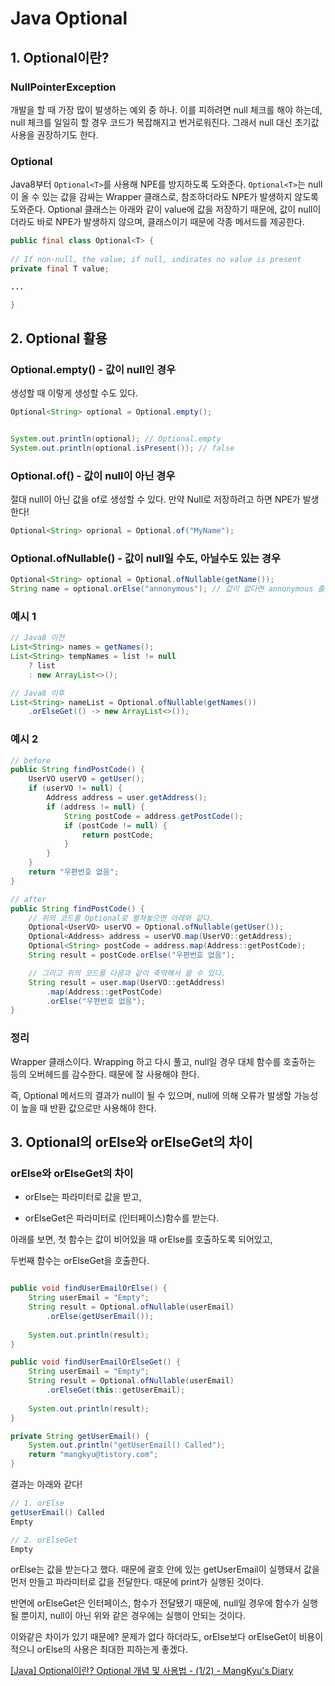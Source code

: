 # Java Optional

## 1. Optional이란?

### NullPointerException

개발을 할 때 가장 많이 발생하는 예외 중 하나. 이를 피하려면 null 체크를  해야 하는데, null 체크를 일일히 할 경우 코드가 복잡해지고 번거로워진다. 그래서 null 대신 초기값 사용을 권장하기도  한다.

### Optional

Java8부터 `Optional<T>`를 사용해 NPE를 방지하도록 도와준다. `Optional<T>`는 null이 올 수 있는 값을 감싸는 Wrapper 클래스로, 참조하더라도 NPE가 발생하지 않도록 도와준다. Optional 클래스는 아래와 같이 value에 값을 저장하기 때문에, 값이 null이더라도 바로 NPE가 발생하지 않으며, 클래스이기 때문에 각종 메서드를 제공한다.

```java
public final class Optional<T> {
    
// If non-null, the value; if null, indicates no value is present
private final T value;

...

}
```

## 2. Optional 활용

### Optional.empty() - 값이 null인 경우

생성할 때 이렇게 생성할 수도 있다.

```java
Optional<String> optional = Optional.empty();


System.out.println(optional); // Optional.empty
System.out.println(optional.isPresent()); // false
```

### Optional.of() - 값이 null이 아닌 경우

절대 null이 아닌 값을 of로  생성할 수 있다. 만약 Null로 저장하려고 하면 NPE가 발생한다!

```java
Optional<String> oprional = Optional.of("MyName");
```

### Optional.ofNullable() - 값이 null일 수도, 아닐수도 있는 경우

```java
Optional<String> optional = Optional.ofNullable(getName());
String name = optional.orElse("annonymous"); // 값이 없다면 annonymous 출력
```

### 예시 1

```java
// Java8 이전
List<String> names = getNames();
List<String> tempNames = list != null 
    ? list 
    : new ArrayList<>();

// Java8 이후
List<String> nameList = Optional.ofNullable(getNames())
    .orElseGet(() -> new ArrayList<>());
```

### 예시 2

```java
// before
public String findPostCode() {
    UserVO userVO = getUser();
    if (userVO != null) {
        Address address = user.getAddress();
        if (address != null) {
            String postCode = address.getPostCode();
            if (postCode != null) {
                return postCode;
            }
        }
    }
    return "우편번호 없음";
}

// after
public String findPostCode() {
    // 위의 코드를 Optional로 펼쳐놓으면 아래와 같다.
    Optional<UserVO> userVO = Optional.ofNullable(getUser());
    Optional<Address> address = userVO.map(UserVO::getAddress);
    Optional<String> postCode = address.map(Address::getPostCode);
    String result = postCode.orElse("우편번호 없음");

    // 그리고 위의 코드를 다음과 같이 축약해서 쓸 수 있다.
    String result = user.map(UserVO::getAddress)
        .map(Address::getPostCode)
        .orElse("우편번호 없음");
}
```

### 정리

Wrapper 클래스이다. Wrapping 하고 다시 풀고, null일 경우 대체 함수를 호출하는 등의 오버헤드를 감수한다. 때문에 잘 사용해야 한다.

즉, Optional 메서드의 결과가 null이 될 수 있으며, null에 의해 오류가 발생할 가능성이 높을 때 반환 값으로만 사용해야 한다.



## 3. Optional의 orElse와 orElseGet의 차이

### orElse와 orElseGet의 차이

- orElse는 파라미터로 값을 받고,

- orElseGet은 파라미터로 (인터페이스)함수를 받는다.

아래를 보면, 첫 함수는 값이 비어있을 때 orElse를 호출하도록 되어있고,

두번째 함수는 orElseGet을 호출한다.

```java

public void findUserEmailOrElse() {
    String userEmail = "Empty";
    String result = Optional.ofNullable(userEmail)
    	.orElse(getUserEmail());
        
    System.out.println(result);
}

public void findUserEmailOrElseGet() {
    String userEmail = "Empty";
    String result = Optional.ofNullable(userEmail)
    	.orElseGet(this::getUserEmail);
        
    System.out.println(result);
}

private String getUserEmail() {
    System.out.println("getUserEmail() Called");
    return "mangkyu@tistory.com";
}
```

결과는 아래와 같다!

```java
// 1. orElse
getUserEmail() Called
Empty

// 2. orElseGet
Empty
```

orElse는 값을 받는다고 했다. 때문에 괄호 안에 있는 getUserEmail이 실행돼서 값을 먼저 만들고 파라미터로 값을 전달한다. 때문에 print가 실행된 것이다.

반면에 orElseGet은 인터페이스, 함수가 전달됐기 때문에, null일 경우에 함수가 실행될 뿐이지, null이 아닌 위와 같은 경우에는 실행이 안되는 것이다.



이와같은 차이가 있기 때문에? 문제가 없다 하더라도, orElse보다 orElseGet이 비용이 적으니 orElse의 사용은 최대한 피하는게 좋겠다.



[[Java] Optional이란? Optional 개념 및 사용법 - (1/2) - MangKyu's Diary](https://mangkyu.tistory.com/70)


